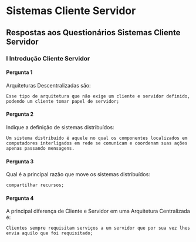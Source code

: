 # Sistemas Cliente Servidor

## Respostas aos Questionários Sistemas Cliente Servidor

### I Introdução Cliente Servidor

#### Pergunta 1

Arquiteturas Descentralizadas são:  

```"
Esse tipo de arquitetura que não exige um cliente e servidor definido, podendo um cliente tomar papel de servidor;
```

#### Pergunta 2

Indique a definição de sistemas distribuídos:  

```"
Um sistema distribuído é aquele no qual os componentes localizados em computadores interligados em rede se comunicam e coordenam suas ações apenas passando mensagens.
```

#### Pergunta 3

Qual é a principal razão que move os sistemas distribuídos:  

```"
compartilhar recursos;
```

#### Pergunta 4

A principal diferença de Cliente e Servidor em uma Arquitetura Centralizada é:  

```"
Clientes sempre requisitam serviços a um servidor que por sua vez lhes envia aquilo que foi requisitado;
```
